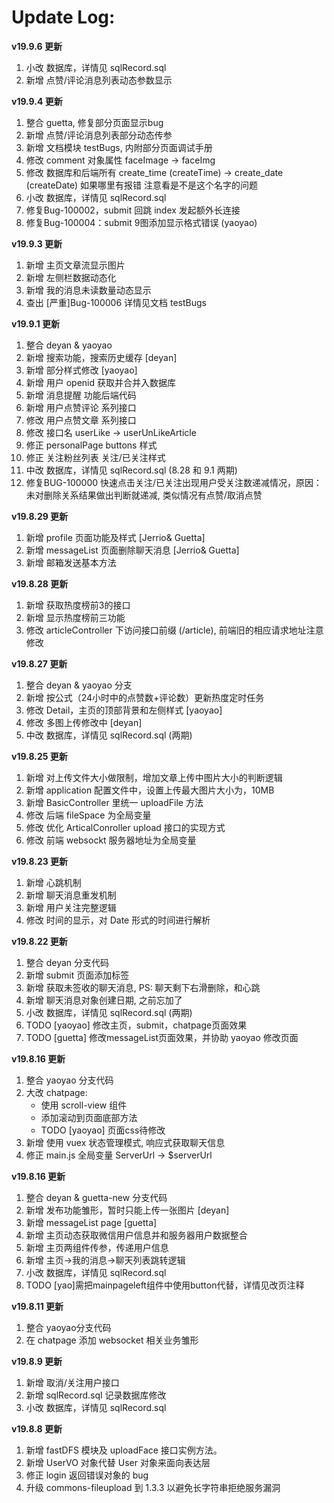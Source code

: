 # Update Log:
**v19.9.6 更新**
1. 小改 数据库，详情见 sqlRecord.sql
2. 新增 点赞/评论消息列表动态参数显示

**v19.9.4 更新**
1. 整合 guetta, 修复部分页面显示bug
2. 新增 点赞/评论消息列表部分动态传参
3. 新增 文档模块 testBugs, 内附部分页面调试手册
4. 修改 comment 对象属性 faceImage -> faceImg
5. 修改 数据库和后端所有 create_time (createTime) -> create_date (createDate) 如果哪里有报错 注意看是不是这个名字的问题
6. 小改 数据库，详情见 sqlRecord.sql
7. 修复Bug-100002，submit 回跳 index 发起额外长连接
8. 修复Bug-100004：submit 9图添加显示格式错误 (yaoyao)

**v19.9.3 更新**
1. 新增 主页文章流显示图片
2. 新增 左侧栏数据动态化
3. 新增 我的消息未读数量动态显示
4. 查出 [严重]Bug-100006 详情见文档 testBugs

**v19.9.1 更新**
1. 整合 deyan & yaoyao
2. 新增 搜索功能，搜索历史缓存 [deyan]
3. 新增 部分样式修改 [yaoyao]
4. 新增 用户 openid 获取并合并入数据库
5. 新增 消息提醒 功能后端代码
6. 新增 用户点赞评论 系列接口
7. 修改 用户点赞文章 系列接口
8. 修改 接口名 userLike -> userUnLikeArticle
9. 修正 personalPage buttons 样式
10. 修正 关注粉丝列表 关注/已关注样式
11. 中改 数据库，详情见 sqlRecord.sql (8.28 和 9.1 两期)
12. 修复BUG-100000 快速点击关注/已关注出现用户受关注数递减情况，原因：未对删除关系结果做出判断就递减, 类似情况有点赞/取消点赞

**v19.8.29 更新**
1. 新增 profile 页面功能及样式 [Jerrio& Guetta]
2. 新增 messageList 页面删除聊天消息 [Jerrio& Guetta]
3. 新增 邮箱发送基本方法 

**v19.8.28 更新**
1. 新增 获取热度榜前3的接口
2. 新增 显示热度榜前三功能
3. 修改 articleController 下访问接口前缀 (/article), 前端旧的相应请求地址注意修改

**v19.8.27 更新**
1. 整合 deyan & yaoyao 分支
2. 新增 按公式（24小时中的点赞数+评论数）更新热度定时任务
3. 修改 Detail，主页的顶部背景和左侧样式 [yaoyao]
4. 修改 多图上传修改中 [deyan]
5. 中改 数据库，详情见 sqlRecord.sql (两期)

**v19.8.25 更新**
1. 新增 对上传文件大小做限制，增加文章上传中图片大小的判断逻辑
2. 新增 application 配置文件中，设置上传最大图片大小为，10MB
3. 新增 BasicController 里统一 uploadFile 方法
4. 修改 后端 fileSpace 为全局变量 
5. 修改 优化 ArticalConroller upload 接口的实现方式
6. 修改 前端 websockt 服务器地址为全局变量

**v19.8.23 更新**
1. 新增 心跳机制
2. 新增 聊天消息重发机制
3. 新增 用户关注完整逻辑
4. 修改 时间的显示，对 Date 形式的时间进行解析

**v19.8.22 更新**
1. 整合 deyan 分支代码
2. 新增 submit 页面添加标签
3. 新增 获取未签收的聊天消息, PS: 聊天剩下右滑删除，和心跳
4. 新增 聊天消息对象创建日期, 之前忘加了
5. 小改 数据库，详情见 sqlRecord.sql (两期)
6. TODO [yaoyao] 修改主页，submit，chatpage页面效果
7. TODO [guetta] 修改messageList页面效果，并协助 yaoyao 修改页面

**v19.8.16 更新**
1. 整合 yaoyao 分支代码
2. 大改 chatpage: 
	- 使用 scroll-view 组件
	- 添加滚动到页面底部方法
	- TODO [yaoyao] 页面css待修改
3. 新增 使用 vuex 状态管理模式, 响应式获取聊天信息
4. 修正 main.js 全局变量 ServerUrl -> $serverUrl

**v19.8.16 更新**
1. 整合 deyan & guetta-new 分支代码
2. 新增 发布功能雏形，暂时只能上传一张图片 [deyan]
3. 新增 messageList page [guetta]
4. 新增 主页动态获取微信用户信息并和服务器用户数据整合
5. 新增 主页两组件传参，传递用户信息
6. 新增 主页->我的消息->聊天列表跳转逻辑
7. 小改 数据库，详情见 sqlRecord.sql
8. TODO [yao]需把mainpageleft组件中使用button代替，详情见改页注释

**v19.8.11 更新**
1. 整合 yaoyao分支代码
2. 在 chatpage 添加 websocket 相关业务雏形

**v19.8.9 更新**
1. 新增 取消/关注用户接口
2. 新增 sqlRecord.sql 记录数据库修改
3. 小改 数据库，详情见 sqlRecord.sql

**v19.8.8 更新**
1. 新增 fastDFS 模块及 uploadFace 接口实例方法。
2. 新增 UserVO 对象代替 User 对象来面向表达层
3. 修正 login 返回错误对象的 bug
4. 升级 commons-fileupload 到 1.3.3 以避免长字符串拒绝服务漏洞
